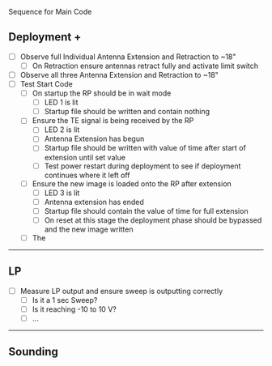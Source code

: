 Sequence for Main Code


## Deployment +
- [ ] Observe full Individual Antenna Extension and Retraction to ~18"
	- [ ] On Retraction ensure antennas retract fully and activate limit switch
- [ ] Observe all three Antenna Extension and Retraction to ~18"
- [ ] Test Start Code
	- [ ] On startup the RP should be in wait mode
		- [ ]  LED 1 is lit
		- [ ] Startup file should be written and contain nothing
	- [ ] Ensure the TE signal is being received by the RP
		- [ ] LED 2 is lit
		- [ ] Antenna Extension has begun
		- [ ] Startup file should be written with value of time after start of extension until set value
		- [ ] Test power restart during deployment to see if deployment continues where it left off
	- [ ] Ensure the new image is loaded onto the RP after extension
		- [ ] LED 3 is lit
		- [ ] Antenna extension has ended
		- [ ] Startup file should contain the value of time for full extension
		- [ ] On reset at this stage the deployment phase should be bypassed and the new image written 
	- [ ] The 

---
## LP
- [ ] Measure LP output and ensure sweep is outputting correctly
	- [ ] Is it a 1 sec Sweep?
	- [ ] Is it reaching -10 to 10 V?
	- [ ] ...
---
## Sounding
